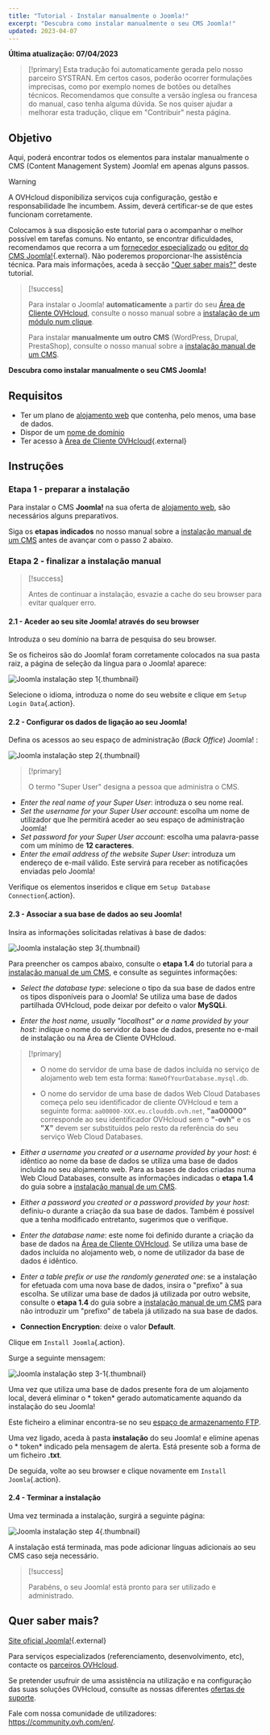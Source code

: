 ```yaml
---
title: "Tutorial - Instalar manualmente o Joomla!"
excerpt: "Descubra como instalar manualmente o seu CMS Joomla!"
updated: 2023-04-07
---
```


**Última atualização: 07/04/2023**

> [!primary]
> Esta tradução foi automaticamente gerada pelo nosso parceiro SYSTRAN. Em certos casos, poderão ocorrer formulações imprecisas, como por exemplo nomes de botões ou detalhes técnicos. Recomendamos que consulte a versão inglesa ou francesa do manual, caso tenha alguma dúvida. Se nos quiser ajudar a melhorar esta tradução, clique em "Contribuir" nesta página.
>
  
## Objetivo

Aqui, poderá encontrar todos os elementos para instalar manualmente o CMS (Content Management System) Joomla! em apenas alguns passos.

> [!warning]
>
> A OVHcloud disponibiliza serviços cuja configuração, gestão e responsabilidade lhe incumbem. Assim, deverá certificar-se de que estes funcionam corretamente.
> 
> Colocamos à sua disposição este tutorial para o acompanhar o melhor possível em tarefas comuns. No entanto, se encontrar dificuldades, recomendamos que recorra a um [fornecedor especializado](https://partner.ovhcloud.com/pt/directory/) ou [editor do CMS Joomla!](https://www.joomla.org/){.external}. Não poderemos proporcionar-lhe assistência técnica. Para mais informações, aceda à secção ["Quer saber mais?"](#go-further) deste tutorial.
>

> [!success]
>
> Para instalar o Joomla! **automaticamente** a partir do seu [Área de Cliente OVHcloud](https://www.ovh.com/auth/?action=gotomanager&from=https://www.ovh.pt/&ovhSubsidiary=pt), consulte o nosso manual sobre a [instalação de um módulo num clique](/pages/web_cloud/web_hosting/cms_install_1_click_modules).
>
> Para instalar **manualmente um outro CMS** (WordPress, Drupal, PrestaShop), consulte o nosso manual sobre a [instalação manual de um CMS](/pages/web_cloud/web_hosting/cms_manual_installation).
>

**Descubra como instalar manualmente o seu CMS Joomla!**

## Requisitos

- Ter um plano de [alojamento web](https://www.ovhcloud.com/pt/web-hosting/) que contenha, pelo menos, uma base de dados.
- Dispor de um [nome de domínio](https://www.ovhcloud.com/pt/domains/)
- Ter acesso à [Área de Cliente OVHcloud](https://www.ovh.com/auth/?action=gotomanager&from=https://www.ovh.pt/&ovhSubsidiary=pt){.external}
  
## Instruções

### Etapa 1 - preparar a instalação <a name="step1"></a>

Para instalar o CMS **Joomla!** na sua oferta de [alojamento web](https://www.ovhcloud.com/pt/web-hosting/), são necessários alguns preparativos.

Siga os **etapas indicados** no nosso manual sobre a [instalação manual de um CMS](/pages/web_cloud/web_hosting/cms_manual_installation) antes de avançar com o passo 2 abaixo.

### Etapa 2 - finalizar a instalação manual <a name="step2"></a>

> [!success]
>
> Antes de continuar a instalação, esvazie a cache do seu browser para evitar qualquer erro.
>

#### 2.1 - Aceder ao seu site Joomla! através do seu browser

Introduza o seu domínio na barra de pesquisa do seu browser.

Se os ficheiros são do Joomla! foram corretamente colocados na sua pasta raiz, a página de seleção da língua para o Joomla! aparece:

![Joomla instalação step 1](images/Joomla-install-select-language-1.png){.thumbnail}

Selecione o idioma, introduza o nome do seu website e clique em `Setup Login Data`{.action}.

#### 2.2 - Configurar os dados de ligação ao seu Joomla!

Defina os acessos ao seu espaço de administração (*Back Office*) Joomla! :

![Joomla instalação step 2](images/Joomla-install-define-admin-2.png){.thumbnail}

> [!primary]
>
> O termo "Super User" designa a pessoa que administra o CMS.

- *Enter the real name of your Super User*: introduza o seu nome real.
- *Set the username for your Super User account*: escolha um nome de utilizador que lhe permitirá aceder ao seu espaço de administração Joomla!
- *Set password for your Super User account*: escolha uma palavra-passe com um mínimo de **12 caracteres**.
- *Enter the email address of the website Super User*: introduza um endereço de e-mail válido. Este servirá para receber as notificações enviadas pelo Joomla!

Verifique os elementos inseridos e clique em `Setup Database Connection`{.action}.

#### 2.3 - Associar a sua base de dados ao seu Joomla!

Insira as informações solicitadas relativas à base de dados:

![Joomla instalação step 3](images/Joomla-install-db-connect-3.png){.thumbnail}

Para preencher os campos abaixo, consulte o **etapa 1.4** do tutorial para a [instalação manual de um CMS](/pages/web_cloud/web_hosting/cms_manual_installation), e consulte as seguintes informações:

- *Select the database type*: selecione o tipo da sua base de dados entre os tipos disponíveis para o Joomla! Se utiliza uma base de dados partilhada OVHcloud, pode deixar por defeito o valor **MySQLi**.

- *Enter the host name, usually "localhost" or a name provided by your host*: indique o nome do servidor da base de dados, presente no e-mail de instalação ou na Área de Cliente OVHcloud.

> [!primary]
> 
> - O nome do servidor de uma base de dados incluída no serviço de alojamento web tem esta forma: `NameOfYourDatabase.mysql.db`. 
>
> - O nome do servidor de uma base de dados Web Cloud Databases começa pelo seu identificador de cliente OVHcloud e tem a seguinte forma: `aa00000-XXX.eu.clouddb.ovh.net`, **"aa00000"** corresponde ao seu identificador OVHcloud sem o **"-ovh"** e os **"X"** devem ser substituídos pelo resto da referência do seu serviço Web Cloud Databases.
>

- *Either a username you created or a username provided by your host*: é idêntico ao nome da base de dados se utiliza uma base de dados incluída no seu alojamento web.
Para as bases de dados criadas numa Web Cloud Databases, consulte as informações indicadas o **etapa 1.4** do guia sobre a [instalação manual de um CMS](/pages/web_cloud/web_hosting/cms_manual_installation).

- *Either a password you created or a password provided by your host*: definiu-o durante a criação da sua base de dados. Também é possível que a tenha modificado entretanto, sugerimos que o verifique.

- *Enter the database name*: este nome foi definido durante a criação da base de dados na [Área de Cliente OVHcloud](https://www.ovh.com/auth/?action=gotomanager&from=https://www.ovh.pt/&ovhSubsidiary=pt). Se utiliza uma base de dados incluída no alojamento web, o nome de utilizador da base de dados é idêntico.

- *Enter a table prefix or use the randomly generated one*: se a instalação for efetuada com uma nova base de dados, insira o "prefixo" à sua escolha. Se utilizar uma base de dados já utilizada por outro website, consulte o **etapa 1.4** do guia sobre a [instalação manual de um CMS](/pages/web_cloud/web_hosting/cms_manual_installation) para não introduzir um "prefixo" de tabela já utilizado na sua base de dados.

- **Connection Encryption**: deixe o valor **Default**.

Clique em `Install Joomla`{.action}.

Surge a seguinte mensagem:

![Joomla instalação step 3-1](images/Joomla-install-db-connect-3-1.png){.thumbnail}

Uma vez que utiliza uma base de dados presente fora de um alojamento local, deverá eliminar o * token* gerado automaticamente aquando da instalação do seu Joomla!

Este ficheiro a eliminar encontra-se no seu [espaço de armazenamento FTP](/pages/web_cloud/web_hosting/ftp_connection).

Uma vez ligado, aceda à pasta **instalação** do seu Joomla! e elimine apenas o * token* indicado pela mensagem de alerta. Está presente sob a forma de um ficheiro **.txt**.

De seguida, volte ao seu browser e clique novamente em `Install Joomla`{.action}.

#### 2.4 - Terminar a instalação

Uma vez terminada a instalação, surgirá a seguinte página:

![Joomla instalação step 4](images/Joomla-install-ending-4.png){.thumbnail}

A instalação está terminada, mas pode adicionar línguas adicionais ao seu CMS caso seja necessário.

>[!success]
>
> Parabéns, o seu Joomla! está pronto para ser utilizado e administrado.
>
  
## Quer saber mais? <a name="go-further"></a>

[Site oficial Joomla!](https://joomla.org){.external}
 
Para serviços especializados (referenciamento, desenvolvimento, etc), contacte os [parceiros OVHcloud](https://partner.ovhcloud.com/pt/directory/).
 
Se pretender usufruir de uma assistência na utilização e na configuração das suas soluções OVHcloud, consulte as nossas diferentes [ofertas de suporte](https://www.ovhcloud.com/pt/support-levels/).
 
Fale com nossa comunidade de utilizadores: <https://community.ovh.com/en/>.
